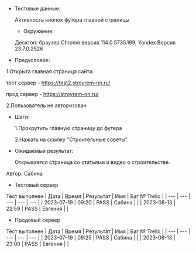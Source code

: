 * Тестовые данные:

	Активность кнопок футера главной страницы
	
	* Окружение: 

	Десктоп: браузер Chrome версия 114.0.5735.199, Yandex Версия 23.7.0.2526
 
* Предусловие:

 1.Открыта главная страница сайта:
 
 тест сервер - https://test2.stroyrem-nn.ru/
 
 прод сервер - https://stroyrem-nn.ru/
 
 2.Пользователь не авторизован
 
 
* Шаги:

  1.Прокрутить главную страницу до футера
  
  2.Нажать на ссылку "Строительные советы"

* Ожидаемый результат:

   Открывается страница со статьями и видео о строительстве.


Автор: Сабина

* Тестовый сервер 

Тест выполнен
| Дата | Время | Результат | Имя | Баг № Trello |
| --- | --- | --- | --- | --- |
| 2023-07-19 | 09:20 | PASS | Сабина |   | 
| 2023-08-13 | 22:59 | PASS | Евгения |   | 


* Продовый сервер

Тест выполнен
| Дата | Время | Результат | Имя | Баг № Trello |
| --- | --- | --- | --- | --- |
| 2023-07-19 | 09:25 | PASS | Сабина |   | 
| 2023-08-13 | 23:00 | PASS | Евгения |   | 

